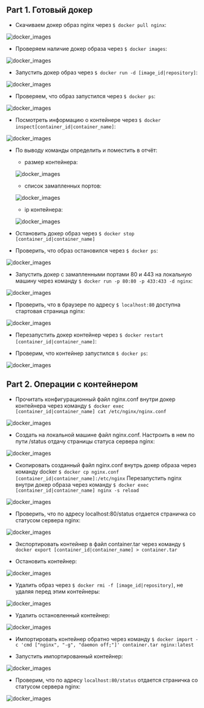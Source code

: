 ## Part 1. Готовый докер

* Скачиваем докер образ nginx через `$ docker pull nginx`:

![docker_images](Images/1.png)

* Проверяем наличие докер образа через `$ docker images`:

![docker_images](Images/2.png)

* Запустить докер образ через `$ docker run -d [image_id|repository]`:

![docker_images](Images/3.png)

* Проверяем, что образ запустился через `$ docker ps`:

![docker_images](Images/4.png)

* Посмотреть информацию о контейнере через `$ docker inspect[container_id|container_name]`:

![docker_images](Images/5.png)

* По выводу команды определить и поместить в отчёт:
    - размер контейнера:

    ![docker_images](Images/6.png)

    - список замапленных портов:

    ![docker_images](Images/7.png)

    - ip контейнера:
    
    ![docker_images](Images/8.png)

* Остановить докер образ через `$ docker stop [container_id|container_name]`

* Проверить, что образ остановился через `$ docker ps`:

![docker_images](Images/9.png)

* Запустить докер с замапленными портами 80 и 443 на локальную машину через команду `$ docker run -p 80:80 -p 433:433 -d nginx`:

![docker_images](Images/10.png)

* Проверить, что в браузере по адресу `$ localhost:80` доступна стартовая страница nginx:

![docker_images](Images/11.png)

* Перезапустить докер контейнер через `$ docker restart [container_id|container_name]`:

* Проверим, что контейнер запустился `$ docker ps`:

![docker_images](Images/12.png)


## Part 2. Операции с контейнером

* Прочитать конфигурационный файл nginx.conf внутри докер контейнера через команду `$ docker exec [container_id|container_name] cat /etc/nginx/nginx.conf`

![docker_images](Images/13.png)

* Создать на локальной машине файл nginx.conf. Настроить в нем по пути /status отдачу страницы статуса сервера nginx:

![docker_images](Images/14.png)

* Скопировать созданный файл nginx.conf внутрь докер образа через команду docker `$ docker cp nginx.conf [container_id|container_name]:/etc/nginx` Перезапустить nginx внутри докер образа через команду `$ docker exec [container_id|container_name] nginx -s reload`

![docker_images](Images/15-16.png)


* Проверить, что по адресу localhost:80/status отдается страничка со статусом сервера nginx:

![docker_images](Images/17.png)

* Экспортировать контейнер в файл container.tar через команду `$ docker export [container_id|container_name] > container.tar`

* Остановить контейнер:

![docker_images](Images/18.png)

* Удалить образ через `$ docker rmi -f [image_id|repository]`, не удаляя перед этим контейнеры:

![docker_images](Images/19.png)

* Удалить остановленный контейнер:

![docker_images](Images/20.png)

* Импортировать контейнер обратно через команду `$ docker import -c 'cmd ["nginx", "-g", "daemon off;"]' container.tar nginx:latest`

* Запустить импортированный контейнер:

![docker_images](Images/21.png)

* Проверим, что по адресу `localhost:80/status` отдается страничка со статусом сервера nginx:

![docker_images](Images/22.png)


